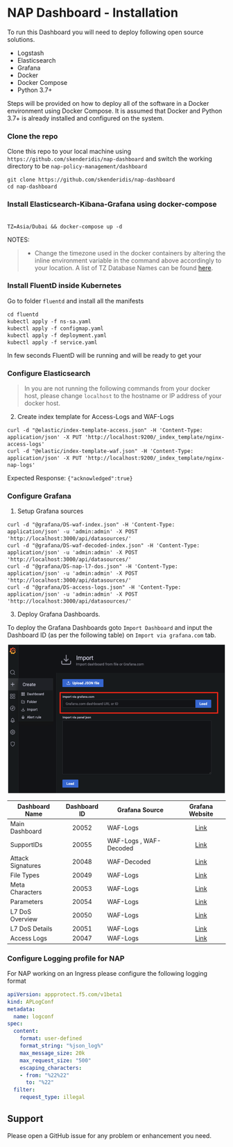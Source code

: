 # NAP Dashboard - Installation

To run this Dashboard you will need to deploy following open source solutions. 
- Logstash
- Elasticsearch 
- Grafana
- Docker
- Docker Compose
- Python 3.7+

Steps will be provided on how to deploy all of the software in a Docker environment using Docker Compose. It is assumed that Docker and Python 3.7+ is already installed and configured on the system.

### Clone the repo

Clone this repo to your local machine using `https://github.com/skenderidis/nap-dashboard` and switch the working directory to be `nap-policy-management/dashboard`

```shell
git clone https://github.com/skenderidis/nap-dashboard
cd nap-dashboard
```

### Install Elasticsearch-Kibana-Grafana using docker-compose

```shell

TZ=Asia/Dubai && docker-compose up -d

```
NOTES:
>  - Change the timezone used in the docker containers by altering the inline environment variable in the command above accordingly to your location. A list of TZ Database Names can be found [here](https://en.wikipedia.org/wiki/List_of_tz_database_time_zones).


### Install FluentD inside Kubernetes
Go to folder `fluentd` and install all the manifests

```shell
cd fluentd
kubectl apply -f ns-sa.yaml
kubectl apply -f configmap.yaml
kubectl apply -f deployment.yaml
kubectl apply -f service.yaml
```
In few seconds FluentD will be running and will be ready to get your 


### Configure Elasticsearch
>  In you are not running the following commands from your docker host, please change `localhost` to the hostname or IP address of your docker host.

2. Create index template for Access-Logs and WAF-Logs
```shell
curl -d "@elastic/index-template-access.json" -H 'Content-Type: application/json' -X PUT 'http://localhost:9200/_index_template/nginx-access-logs'
curl -d "@elastic/index-template-waf.json" -H 'Content-Type: application/json' -X PUT 'http://localhost:9200/_index_template/nginx-nap-logs'
```
Expected Response: `{"acknowledged":true}`


### Configure Grafana
1. Setup Grafana sources 
```shell
curl -d "@grafana/DS-waf-index.json" -H 'Content-Type: application/json' -u 'admin:admin' -X POST 'http://localhost:3000/api/datasources/'
curl -d "@grafana/DS-waf-decoded-index.json" -H 'Content-Type: application/json' -u 'admin:admin' -X POST 'http://localhost:3000/api/datasources/'
curl -d "@grafana/DS-nap-l7-dos.json" -H 'Content-Type: application/json' -u 'admin:admin' -X POST 'http://localhost:3000/api/datasources/'
curl -d "@grafana/DS-access-logs.json" -H 'Content-Type: application/json' -u 'admin:admin' -X POST 'http://localhost:3000/api/datasources/'
```

3. Deploy Grafana Dashboards.

To deploy the Grafana Dashboards goto `Import Dashboard` and input the Dashboard ID (as per the following table) on `Import via grafana.com` tab. 
<p align="center">
<img width="500" src="../images/grafana-id.png"/>       
</p>

| Dashboard Name                        | Dashboard ID  |  Grafana Source        |   Grafana Website                                                  | 
| -------------                         | :---:         |-------------           |  :---:                                                             | 
| Main Dashboard                        | 20052         | WAF-Logs               | <a href="https://grafana.com/grafana/dashboards/20052"> Link </a>  |
| SupportIDs                            | 20055         | WAF-Logs , WAF-Decoded | <a href="https://grafana.com/grafana/dashboards/20055"> Link </a>  |
| Attack Signatures                     | 20048         | WAF-Decoded            | <a href="https://grafana.com/grafana/dashboards/20048"> Link </a>  |
| File Types                            | 20049         | WAF-Logs               | <a href="https://grafana.com/grafana/dashboards/20049"> Link </a>  |
| Meta Characters                       | 20053         | WAF-Logs               | <a href="https://grafana.com/grafana/dashboards/20053"> Link </a>  |
| Parameters                            | 20054         | WAF-Logs               | <a href="https://grafana.com/grafana/dashboards/20054"> Link </a>  |
| L7 DoS Overview                       | 20050         | WAF-Logs               | <a href="https://grafana.com/grafana/dashboards/20050"> Link </a>  |
| L7 DoS Details                        | 20051         | WAF-Logs               | <a href="https://grafana.com/grafana/dashboards/20051"> Link </a>  |
| Access Logs                           | 20047         | WAF-Logs               | <a href="https://grafana.com/grafana/dashboards/20047"> Link </a>  |



### Configure Logging profile for NAP

For NAP working on an Ingress please configure the following logging format 
```yaml
apiVersion: appprotect.f5.com/v1beta1
kind: APLogConf
metadata:
  name: logconf
spec:
  content:
    format: user-defined
    format_string: "%json_log%"
    max_message_size: 20k
    max_request_size: "500"
    escaping_characters:
    - from: "%22%22"
      to: "%22"
  filter:
    request_type: illegal
```

## Support

Please open a GitHub issue for any problem or enhancement you need.

